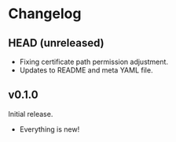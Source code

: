 # Changelog

## HEAD (unreleased)

- Fixing certificate path permission adjustment.
- Updates to README and meta YAML file.

## v0.1.0

Initial release.

- Everything is new!
